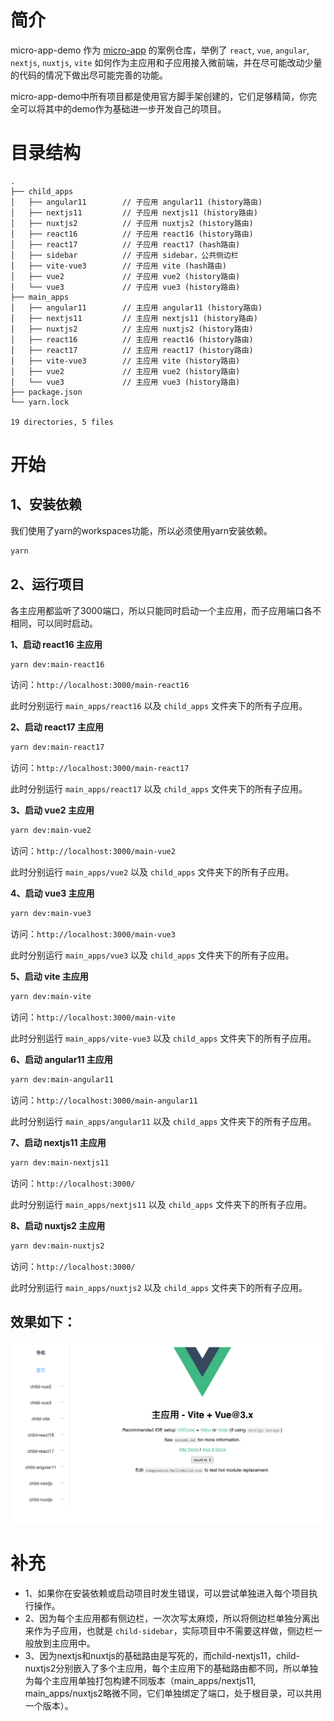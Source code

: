 # 简介
micro-app-demo 作为 [micro-app](https://github.com/micro-zoe/micro-app) 的案例仓库，举例了 `react`, `vue`, `angular`, `nextjs`, `nuxtjs`, `vite` 如何作为主应用和子应用接入微前端，并在尽可能改动少量的代码的情况下做出尽可能完善的功能。

micro-app-demo中所有项目都是使用官方脚手架创建的，它们足够精简，你完全可以将其中的demo作为基础进一步开发自己的项目。

# 目录结构
```
.
├── child_apps
│   ├── angular11        // 子应用 angular11 (history路由)
│   ├── nextjs11         // 子应用 nextjs11 (history路由)
│   ├── nuxtjs2          // 子应用 nuxtjs2 (history路由) 
│   ├── react16          // 子应用 react16 (history路由)
│   ├── react17          // 子应用 react17 (hash路由)
│   ├── sidebar          // 子应用 sidebar，公共侧边栏
│   ├── vite-vue3        // 子应用 vite (hash路由)
│   ├── vue2             // 子应用 vue2 (history路由)
│   └── vue3             // 子应用 vue3 (history路由)
├── main_apps
│   ├── angular11        // 主应用 angular11 (history路由)
│   ├── nextjs11         // 主应用 nextjs11 (history路由)
│   ├── nuxtjs2          // 主应用 nuxtjs2 (history路由)
│   ├── react16          // 主应用 react16 (history路由)
│   ├── react17          // 主应用 react17 (history路由)
│   ├── vite-vue3        // 主应用 vite (history路由)
│   ├── vue2             // 主应用 vue2 (history路由)
│   └── vue3             // 主应用 vue3 (history路由)
├── package.json
└── yarn.lock

19 directories, 5 files
```

# 开始

## 1、安装依赖

我们使用了yarn的workspaces功能，所以必须使用yarn安装依赖。

```bash
yarn 
```

## 2、运行项目
各主应用都监听了3000端口，所以只能同时启动一个主应用，而子应用端口各不相同，可以同时启动。

**1、启动 react16 主应用**

```bash
yarn dev:main-react16
```

访问：`http://localhost:3000/main-react16`

此时分别运行 `main_apps/react16` 以及 `child_apps` 文件夹下的所有子应用。

**2、启动 react17 主应用**

```bash
yarn dev:main-react17
```

访问：`http://localhost:3000/main-react17`

此时分别运行 `main_apps/react17` 以及 `child_apps` 文件夹下的所有子应用。

**3、启动 vue2 主应用**

```bash
yarn dev:main-vue2
```

访问：`http://localhost:3000/main-vue2`

此时分别运行 `main_apps/vue2` 以及 `child_apps` 文件夹下的所有子应用。


**4、启动 vue3 主应用**

```bash
yarn dev:main-vue3
```

访问：`http://localhost:3000/main-vue3`

此时分别运行 `main_apps/vue3` 以及 `child_apps` 文件夹下的所有子应用。


**5、启动 vite 主应用**

```bash
yarn dev:main-vite
```

访问：`http://localhost:3000/main-vite`

此时分别运行 `main_apps/vite-vue3` 以及 `child_apps` 文件夹下的所有子应用。


**6、启动 angular11 主应用**

```bash
yarn dev:main-angular11
```

访问：`http://localhost:3000/main-angular11`

此时分别运行 `main_apps/angular11` 以及 `child_apps` 文件夹下的所有子应用。



**7、启动 nextjs11 主应用**

```bash
yarn dev:main-nextjs11
```

访问：`http://localhost:3000/`

此时分别运行 `main_apps/nextjs11` 以及 `child_apps` 文件夹下的所有子应用。


**8、启动 nuxtjs2 主应用**

```bash
yarn dev:main-nuxtjs2
```

访问：`http://localhost:3000/`

此时分别运行 `main_apps/nuxtjs2` 以及 `child_apps` 文件夹下的所有子应用。


## 效果如下：
![](./example.png)


# 补充
- 1、如果你在安装依赖或启动项目时发生错误，可以尝试单独进入每个项目执行操作。
- 2、因为每个主应用都有侧边栏，一次次写太麻烦，所以将侧边栏单独分离出来作为子应用，也就是 `child-sidebar`，实际项目中不需要这样做，侧边栏一般放到主应用中。
- 3、因为nextjs和nuxtjs的基础路由是写死的，而child-nextjs11，child-nuxtjs2分别嵌入了多个主应用，每个主应用下的基础路由都不同，所以单独为每个主应用单独打包构建不同版本（main_apps/nextjs11, main_apps/nuxtjs2略微不同，它们单独绑定了端口，处于根目录，可以共用一个版本）。
